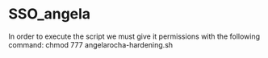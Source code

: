 # SSO_angela
In order to execute the script we must give it permissions with the following command:
chmod 777 angelarocha-hardening.sh
